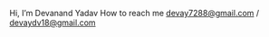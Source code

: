  Hi, I’m Devanand Yadav
 How to reach me devay7288@gmail.com  /  devaydv18@gmail.com

<!---
deva-ydv/deva-ydv is a ✨ special ✨ repository because its `README.md` (this file) appears on your GitHub profile.
You can click the Preview link to take a look at your changes.
--->
